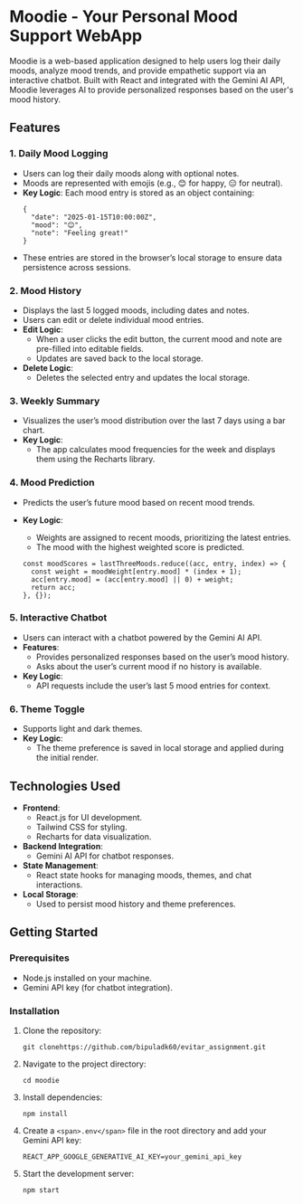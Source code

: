 # Moodie - Your Personal Mood Support WebApp

Moodie is a web-based application designed to help users log their daily moods, analyze mood trends, and provide empathetic support via an interactive chatbot. Built with React and integrated with the Gemini AI API, Moodie leverages AI to provide personalized responses based on the user's mood history.

## Features

### 1. **Daily Mood Logging**

* Users can log their daily moods along with optional notes.
* Moods are represented with emojis (e.g., 😊 for happy, 😑 for neutral).
* **Key Logic**: Each mood entry is stored as an object containing:
  ```
  {
    "date": "2025-01-15T10:00:00Z",
    "mood": "😊",
    "note": "Feeling great!"
  }
  ```
* These entries are stored in the browser’s local storage to ensure data persistence across sessions.

### 2. **Mood History**

* Displays the last 5 logged moods, including dates and notes.
* Users can edit or delete individual mood entries.
* **Edit Logic**:
  * When a user clicks the edit button, the current mood and note are pre-filled into editable fields.
  * Updates are saved back to the local storage.
* **Delete Logic**:
  * Deletes the selected entry and updates the local storage.

### 3. **Weekly Summary**

* Visualizes the user’s mood distribution over the last 7 days using a bar chart.
* **Key Logic**:
  * The app calculates mood frequencies for the week and displays them using the Recharts library.

### 4. **Mood Prediction**

* Predicts the user’s future mood based on recent mood trends.
* **Key Logic**:

  * Weights are assigned to recent moods, prioritizing the latest entries.
  * The mood with the highest weighted score is predicted.

  ```
  const moodScores = lastThreeMoods.reduce((acc, entry, index) => {
    const weight = moodWeight[entry.mood] * (index + 1);
    acc[entry.mood] = (acc[entry.mood] || 0) + weight;
    return acc;
  }, {});
  ```

### 5. **Interactive Chatbot**

* Users can interact with a chatbot powered by the Gemini AI API.
* **Features**:
  * Provides personalized responses based on the user’s mood history.
  * Asks about the user’s current mood if no history is available.
* **Key Logic**:
  * API requests include the user’s last 5 mood entries for context.

### 6. **Theme Toggle**

* Supports light and dark themes.
* **Key Logic**:
  * The theme preference is saved in local storage and applied during the initial render.

## Technologies Used

* **Frontend**:
  * React.js for UI development.
  * Tailwind CSS for styling.
  * Recharts for data visualization.
* **Backend Integration**:
  * Gemini AI API for chatbot responses.
* **State Management**:
  * React state hooks for managing moods, themes, and chat interactions.
* **Local Storage**:
  * Used to persist mood history and theme preferences.

## Getting Started

### Prerequisites

* Node.js installed on your machine.
* Gemini API key (for chatbot integration).

### Installation

1. Clone the repository:
   ```
   git clonehttps://github.com/bipuladk60/evitar_assignment.git
   ```
2. Navigate to the project directory:
   ```
   cd moodie
   ```
3. Install dependencies:
   ```
   npm install
   ```
4. Create a `<span>.env</span>` file in the root directory and add your Gemini API key:
   ```
   REACT_APP_GOOGLE_GENERATIVE_AI_KEY=your_gemini_api_key
   ```
5. Start the development server:
   ```
   npm start
   ```
